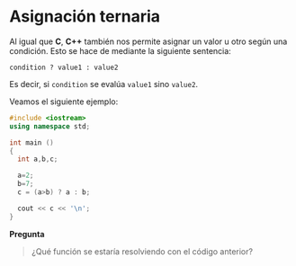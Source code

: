 Asignación ternaria
====

Al igual que **C**, **C++** también nos permite asignar un valor u otro según una condición. Esto se hace de mediante la siguiente sentencia:

`condition ? value1 : value2`

Es decir, si `condition` se evalúa `value1` sino `value2`.

Veamos el siguiente ejemplo:

```cpp
#include <iostream>
using namespace std;

int main ()
{
  int a,b,c;

  a=2;
  b=7;
  c = (a>b) ? a : b;

  cout << c << '\n';
}
```

**Pregunta**
> ¿Qué función se estaría resolviendo con el código anterior?